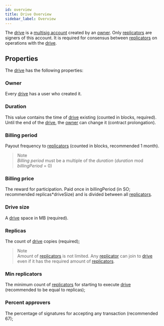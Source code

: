 ```yaml
---
id: overview
title: Drive Overview
sidebar_label: Overview
---
```


The [drive](overview.md) is a [multisig account](https://bcdocs.xpxsirius.io/docs/built-in-features/multisig-account/) created by an [owner](../../roles/owner.md). Only [replicators](../../roles/replicator.md) are signers of this account. It is required for consensus between [replicators](../../roles/replicator.md) on operations with the [drive](overview.md).

## Properties

The [drive](overview.md) has the following properties:

### Owner

Every [drive](overview.md) has a user who created it.

### Duration

This value contains the time of [drive](overview.md) existing (counted in blocks, required). Until the end of the [drive](overview.md), the [owner](../../roles/owner.md) can change it (contract prolongation).

### Billing period

Payout frequency to [replicators](../../roles/replicator.md) (counted in blocks, recommended 1 month).
> Note \
*Billing period* must be a multiple of the *duration* (*duration* mod *billingPeriod* = 0)

### Billing price

The reward for participation. Paid once in billingPeriod (in SO; recommended replicas*driveSize) and is divided
between all [replicators](../../roles/replicator.md).

### Drive size

A [drive](overview.md) space in MB (required).

### Replicas

The count of [drive](overview.md) copies (required);
> Note \
Amount of [replicators](../../roles/replicator.md) is not limited. Any [replicator](../../roles/replicator.md) can join to [drive](overview.md) even if it has the required amount of [replicators](../../roles/replicator.md).

### Min replicators

The minimum count of [replicators](../../roles/replicator.md) for starting to execute [drive](overview.md) (recommended to be equal to replicas);

### Percent approvers

The percentage of signatures for accepting any transaction (recommended 67);
